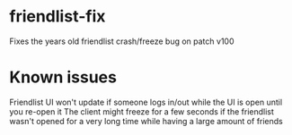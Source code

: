 # friendlist-fix
Fixes the years old friendlist crash/freeze bug on patch v100

# Known issues
Friendlist UI won't update if someone logs in/out while the UI is open until you re-open it
The client might freeze for a few seconds if the friendlist wasn't opened for a very long time while having a large amount of friends
